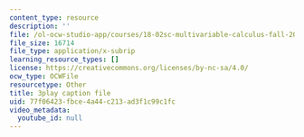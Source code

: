 ```yaml
---
content_type: resource
description: ''
file: /ol-ocw-studio-app/courses/18-02sc-multivariable-calculus-fall-2010/77f06423fbce4a44c213ad3f1c99c1fc_n9gSOBwauRw.srt
file_size: 16714
file_type: application/x-subrip
learning_resource_types: []
license: https://creativecommons.org/licenses/by-nc-sa/4.0/
ocw_type: OCWFile
resourcetype: Other
title: 3play caption file
uid: 77f06423-fbce-4a44-c213-ad3f1c99c1fc
video_metadata:
  youtube_id: null
---
```

